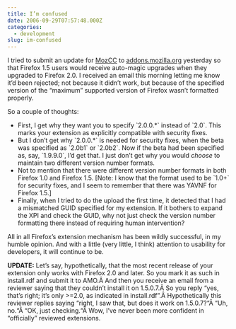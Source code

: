 ```yaml
---
title: I’m confused
date: 2006-09-29T07:57:48.000Z
categories:
  - development
slug: im-confused
---
```

I tried to submit an update for [MozCC][1]  to [addons.mozilla.org][2]  yesterday so that Firefox 1.5 users would receive auto-magic upgrades when they upgraded to Firefox 2.0. I received an email this morning letting me know it’d been rejected; not because it didn’t work, but because of the specified version of the “maximum” supported version of Firefox wasn’t formatted properly.

So a couple of thoughts:

<ul class="simple">
  <li>
    First, I get why they want you to specify `2.0.0.*` instead of `2.0`. This marks your extension as explicitly compatible with security fixes.
  </li>
  <li>
    But I don’t get why `2.0.0.*` is needed for security fixes, when the beta was specified as `2.0b1` or `2.0b2`. Now if the beta had been specified as, say, `1.9.9.0`, I’d get that. I just don’t get why you would <em>choose</em> to maintain two different version number formats.
  </li>
  <li>
    Not to mention that there were different version number formats in both Firefox 1.0 and Firefox 1.5. [Note: I know that the format used to be `1.0+` for security fixes, and I seem to remember that there was YAVNF for Firefox 1.5.]
  </li>
  <li>
    Finally, when I tried to do the upload the first time, it detected that I had a mismatched GUID specified for my extension. If it bothers to expand the XPI and check the GUID, why not just check the version number formatting there instead of requiring human intervention?
  </li>
</ul>

All in all Firefox’s extension mechanism has been wildly successful, in my humble opinion. And with a little (very little, I think) attention to usability for developers, it will continue to be.

**UPDATE:** Let’s say, hypothetically, that the most recent release of your extension only works with Firefox 2.0 and later. So you mark it as such in install.rdf and submit it to AMO.Â  And then you receive an email from a reviewer saying that they couldn’t install it on 1.5.0.7.Â So you reply “yes, that’s right; it’s only >=2.0, as indicated in install.rdf”.Â  Hypothetically this reviewer replies saying “right, I saw that, but does it work on 1.5.0.7?“Â  “Uh, no.“Â  “OK, just checking.“Â  Wow, I’ve never been more confident in “officially” reviewed extensions.



 [1]: http://wiki.creativecommons.org/MozCC
 [2]: https://addons.mozilla.org/firefox/363/
